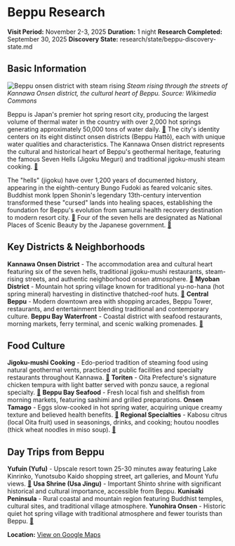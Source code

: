 # Beppu Research

**Visit Period:** November 2-3, 2025
**Duration:** 1 night
**Research Completed:** September 30, 2025
**Discovery State:** research/state/beppu-discovery-state.md

## Basic Information

![Beppu onsen district with steam rising](https://upload.wikimedia.org/wikipedia/commons/2/2b/Water_vapor_of_Sea_Hell_Hot_Spring.JPG)
*Steam rising through the streets of Kannawa Onsen district, the cultural heart of Beppu. Source: Wikimedia Commons*

Beppu is Japan's premier hot spring resort city, producing the largest volume of thermal water in the country with over 2,000 hot springs generating approximately 50,000 tons of water daily. [🔗](https://www.japan.travel/en/spot/713/) The city's identity centers on its eight distinct onsen districts (Beppu Hattō), each with unique water qualities and characteristics. The Kannawa Onsen district represents the cultural and historical heart of Beppu's geothermal heritage, featuring the famous Seven Hells (Jigoku Meguri) and traditional jigoku-mushi steam cooking. [🔗](https://oita-tourism.com/en/onsenStories/jigokumeguri)

The "hells" (jigoku) have over 1,200 years of documented history, appearing in the eighth-century Bungo Fudoki as feared volcanic sites. Buddhist monk Ippen Shonin's legendary 13th-century intervention transformed these "cursed" lands into healing spaces, establishing the foundation for Beppu's evolution from samurai health recovery destination to modern resort city. [🔗](https://muza-chan.net/japan/index.php/blog/beppu-jigoku-legend) Four of the seven hells are designated as National Places of Scenic Beauty by the Japanese government. [🔗](https://www.japan.travel/en/spot/713/)

## Key Districts & Neighborhoods

**Kannawa Onsen District** - The accommodation area and cultural heart featuring six of the seven hells, traditional jigoku-mushi restaurants, steam-rising streets, and authentic neighborhood onsen atmosphere. [🔗](https://japantravel.navitime.com/en/area/jp/guide/NTJtrv1030-en/) **Myoban District** - Mountain hot spring village known for traditional yu-no-hana (hot spring mineral) harvesting in distinctive thatched-roof huts. [🔗](https://enjoyonsen.city.beppu-jp.com/onsen/complete-guide-to-the-beppu-hells-explore-japans-most-unique-hot-springs/) **Central Beppu** - Modern downtown area with shopping arcades, Beppu Tower, restaurants, and entertainment blending traditional and contemporary culture. **Beppu Bay Waterfront** - Coastal district with seafood restaurants, morning markets, ferry terminal, and scenic walking promenades. [🔗](https://beppu-tourism.com/)

## Food Culture

**Jigoku-mushi Cooking** - Edo-period tradition of steaming food using natural geothermal vents, practiced at public facilities and specialty restaurants throughout Kannawa. [🔗](https://oita-tourism.com/en/stories/jigokumushi) **Toriten** - Oita Prefecture's signature chicken tempura with light batter served with ponzu sauce, a regional specialty. [🔗](https://oita-tourism.com/en/) **Beppu Bay Seafood** - Fresh local fish and shellfish from morning markets, featuring sashimi and grilled preparations. **Onsen Tamago** - Eggs slow-cooked in hot spring water, acquiring unique creamy texture and believed health benefits. [🔗](https://www.mytravelbuzzg.com/umi-jigoku-beppu/) **Regional Specialties** - Kabosu citrus (local Oita fruit) used in seasonings, drinks, and cooking; houtou noodles (thick wheat noodles in miso soup). [🔗](https://oita-tourism.com/en/)

## Day Trips from Beppu

**Yufuin (Yufu)** - Upscale resort town 25-30 minutes away featuring Lake Kinrinko, Yunotsubo Kaido shopping street, art galleries, and Mount Yufu views. [🔗](https://www.japan-guide.com/e/e4750.html) **Usa Shrine (Usa Jingu)** - Important Shinto shrine with significant historical and cultural importance, accessible from Beppu. **Kunisaki Peninsula** - Rural coastal and mountain region featuring Buddhist temples, cultural sites, and traditional village atmosphere. **Yunohira Onsen** - Historic quiet hot spring village with traditional atmosphere and fewer tourists than Beppu. [🔗](https://oita-tourism.com/en/)

**Location:** [View on Google Maps](https://www.google.com/maps/place/Beppu,+Oita,+Japan)